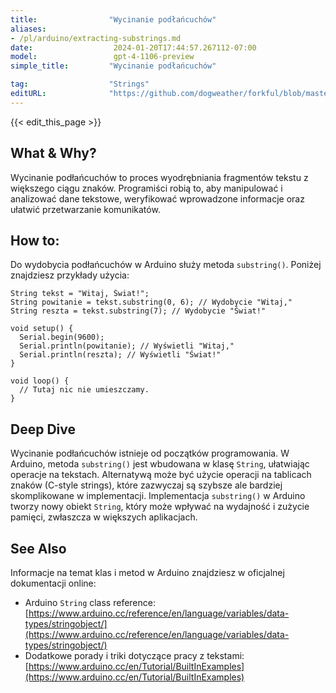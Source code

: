 ```yaml
---
title:                "Wycinanie podłańcuchów"
aliases:
- /pl/arduino/extracting-substrings.md
date:                  2024-01-20T17:44:57.267112-07:00
model:                 gpt-4-1106-preview
simple_title:         "Wycinanie podłańcuchów"

tag:                  "Strings"
editURL:              "https://github.com/dogweather/forkful/blob/master/content/pl/arduino/extracting-substrings.md"
---
```


{{< edit_this_page >}}

## What & Why?
Wycinanie podłańcuchów to proces wyodrębniania fragmentów tekstu z większego ciągu znaków. Programiści robią to, aby manipulować i analizować dane tekstowe, weryfikować wprowadzone informacje oraz ułatwić przetwarzanie komunikatów.

## How to:
Do wydobycia podłańcuchów w Arduino służy metoda `substring()`. Poniżej znajdziesz przykłady użycia:

```Arduino
String tekst = "Witaj, Świat!";
String powitanie = tekst.substring(0, 6); // Wydobycie "Witaj,"
String reszta = tekst.substring(7); // Wydobycie "Świat!"

void setup() {
  Serial.begin(9600);
  Serial.println(powitanie); // Wyświetli "Witaj,"
  Serial.println(reszta); // Wyświetli "Świat!"
}

void loop() {
  // Tutaj nic nie umieszczamy.
}
```

## Deep Dive
Wycinanie podłańcuchów istnieje od początków programowania. W Arduino, metoda `substring()` jest wbudowana w klasę `String`, ułatwiając operacje na tekstach. Alternatywą może być użycie operacji na tablicach znaków (C-style strings), które zazwyczaj są szybsze ale bardziej skomplikowane w implementacji. Implementacja `substring()` w Arduino tworzy nowy obiekt `String`, który może wpływać na wydajność i zużycie pamięci, zwłaszcza w większych aplikacjach.

## See Also
Informacje na temat klas i metod w Arduino znajdziesz w oficjalnej dokumentacji online:
- Arduino `String` class reference: [https://www.arduino.cc/reference/en/language/variables/data-types/stringobject/](https://www.arduino.cc/reference/en/language/variables/data-types/stringobject/)
- Dodatkowe porady i triki dotyczące pracy z tekstami: [https://www.arduino.cc/en/Tutorial/BuiltInExamples](https://www.arduino.cc/en/Tutorial/BuiltInExamples)
